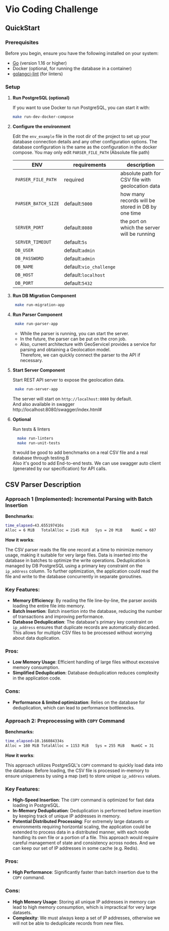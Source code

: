 # Vio Coding Challenge

## QuickStart

### Prerequisites

Before you begin, ensure you have the following installed on your system:

- [Go](https://golang.org/doc/install) (version 1.16 or higher)
- Docker (optional, for running the database in a container)
- [golangci-lint](https://golangci-lint.run/welcome/install/) (for linters)

### Setup

1. **Run PostgreSQL (optional)**

   If you want to use Docker to run PostgreSQL, you can start it with:

    ```bash
    make run-dev-docker-compose
    ```

2. **Configure the environment**

   Edit the `env_example` file in the root dir of the project to set up your database connection details and any other configuration options.
   The database configuration is the same as the configuration in the docker compose.
   You may only edit `PARSER_FILE_PATH` (Absolute file path)

   | ENV                 | requirements            | description                                       |
   |---------------------|-------------------------|---------------------------------------------------|
   | `PARSER_FILE_PATH` | required                | absolute path for CSV file with geolocation data  |
   | `PARSER_BATCH_SIZE` | default:`5000`          | how many records will be stored in DB by one time |
   | `SERVER_PORT`       | default:`8080`          | the port on which the server will be running      |
   | `SERVER_TIMEOUT`    | default:`5s`            |                                                   |
   | `DB_USER`           | default:`admin`         |
   | `DB_PASSWORD`       | default:`admin`         |
   | `DB_NAME`           | default:`vio_challenge` |
   | `DB_HOST`           | default:`localhost`     |
   | `DB_PORT`           | default:`5432`          |

3. **Run DB Migration Component**

   ```bash
    make run-migration-app
    ```

4. **Run Parser Component**

   ```bash
    make run-parser-app
    ```
    - While the parser is running, you can start the server.  
    - In the future, the parser can be put on the cron job.
    - Also, current architecture with GeoServiceI provides a service for parsing and obtaining a Geolocation model.  
    Therefore, we can quickly connect the parser to the API if necessary.

5. **Start Server Component**

   Start REST API server to expose the geolocation data.

   ```bash
    make run-server-app
    ```

   The server will start on `http://localhost:8080` by default.  
   And also available in swagger http://localhost:8080/swagger/index.html#

6. **Optional**
  
   Run tests & linters
   ```bash
     make run-linters
     make run-unit-tests
   ```
   It would be good to add benchmarks on a real CSV file and a real database through testing.B  
   Also it's good to add End-to-end tests. We can use swagger auto client (generated by our specification) for API calls.

## CSV Parser Description

### Approach 1 (Implemented): Incremental Parsing with Batch Insertion

**Benchmarks:**

```bash
time_elapsed=43.655197416s
Alloc = 6 MiB   TotalAlloc = 2145 MiB   Sys = 20 MiB    NumGC = 687
```

**How it works**:

The CSV parser reads the file one record at a time to minimize memory usage, making it suitable for very large files.
Data is inserted into the database in batches to optimize the write operations. Deduplication is managed by DB
PostgreSQL using a primary key constraint on the `ip_address` column. To further optimization, the application could
read the file and write to the database concurrently in separate goroutines.

### Key Features:

- **Memory Efficiency**: By reading the file line-by-line, the parser avoids loading the entire file into memory.
- **Batch Insertion**: Batch insertion into the database, reducing the number of transactions and improving performance.
- **Database Deduplication**: The database's primary key constraint on `ip_address` ensures that duplicate records are
  automatically discarded. This allows for multiple CSV files to be processed without worrying about data duplication.

### Pros:

- **Low Memory Usage**: Efficient handling of large files without excessive memory consumption.
- **Simplified Deduplication**: Database deduplication reduces complexity in the application code.

### Cons:

- **Performance & limited optimization**: Relies on the database for deduplication, which can lead to performance
  bottlenecks.

### Approach 2: Preprocessing with `COPY` Command

**Benchmarks:**

```bash
time_elapsed=10.166084334s
Alloc = 160 MiB TotalAlloc = 1153 MiB   Sys = 255 MiB   NumGC = 31
```

**How it works**:

This approach utilizes PostgreSQL's `COPY` command to quickly load data into the database. Before loading, the CSV file
is processed in-memory to ensure uniqueness by using a map (set) to store unique `ip_address` values.

### Key Features:

- **High-Speed Insertion**: The `COPY` command is optimized for fast data loading in PostgreSQL.
- **In-Memory Deduplication**: Deduplication is performed before insertion by keeping track of unique IP addresses in
  memory.
- **Potential Distributed Processing**: For extremely large datasets or environments requiring horizontal scaling, the
  application could be extended to process data in a distributed manner, with each node handling its own file or a
  portion of a file. This approach would require careful management of state and consistency across nodes. And we can
  keep our set of IP addresses in some cache (e.g. Redis).

### Pros:

- **High Performance**: Significantly faster than batch insertion due to the `COPY` command.

### Cons:

- **High Memory Usage**: Storing all unique IP addresses in memory can lead to high memory consumption, which is
  impractical for very large datasets.
- **Complexity**: We must always keep a set of IP addresses, otherwise we will not be able to deduplicate records from
  new files.